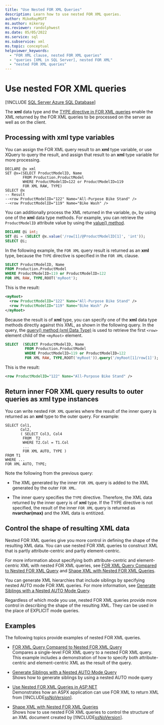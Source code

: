 ```yaml
---
title: "Use Nested FOR XML Queries"
description: Learn how to use nested FOR XML queries.
author: MikeRayMSFT
ms.author: mikeray
ms.reviewer: randolphwest
ms.date: 05/05/2022
ms.service: sql
ms.subservice: xml
ms.topic: conceptual
helpviewer_keywords:
  - "FOR XML clause, nested FOR XML queries"
  - "queries [XML in SQL Server], nested FOR XML"
  - "nested FOR XML queries"
---
```

# Use nested FOR XML queries

[!INCLUDE [SQL Server Azure SQL Database](../../includes/applies-to-version/sql-asdb-asdbmi.md)]

The **xml** data type and the [TYPE directive in FOR XML queries](../../relational-databases/xml/type-directive-in-for-xml-queries.md) enable the XML returned by the FOR XML queries to be processed on the server as well as on the client.

## Processing with xml type variables

You can assign the FOR XML query result to an **xml** type variable, or use XQuery to query the result, and assign that result to an **xml** type variable for more processing.

```
DECLARE @x xml
SET @x=(SELECT ProductModelID, Name
        FROM Production.ProductModel
        WHERE ProductModelID=122 or ProductModelID=119
        FOR XML RAW, TYPE)
SELECT @x
-- Result
--<row ProductModelID="122" Name="All-Purpose Bike Stand" />
--<row ProductModelID="119" Name="Bike Wash" />
```

You can additionally process the XML returned in the variable, `@x`, by using one of the **xml** data type methods. For example, you can retrieve the `ProductModelID` attribute value by using the [value() method](../../t-sql/xml/value-method-xml-data-type.md).

```sql
DECLARE @i int;
SET @i = (SELECT @x.value('/row[1]/@ProductModelID[1]', 'int'));
SELECT @i;
```

In the following example, the `FOR XML` query result is returned as an **xml** type, because the `TYPE` directive is specified in the `FOR XML` clause.

```sql
SELECT ProductModelID, Name
FROM Production.ProductModel
WHERE ProductModelID=119 or ProductModelID=122
FOR XML RAW, TYPE,ROOT('myRoot');

```

This is the result:

```xml
<myRoot>
  <row ProductModelID="122" Name="All-Purpose Bike Stand" />
  <row ProductModelID="119" Name="Bike Wash" />
</myRoot>
```

Because the result is of **xml** type, you can specify one of the **xml** data type methods directly against this XML, as shown in the following query. In the query, the [query() method (xml Data Type)](../../t-sql/xml/query-method-xml-data-type.md) is used to retrieve the first `<row>` element child of the `<myRoot>` element.

```sql
SELECT  (SELECT ProductModelID, Name
         FROM Production.ProductModel
         WHERE ProductModelID=119 or ProductModelID=122
         FOR XML RAW, TYPE,ROOT('myRoot')).query('/myRoot[1]/row[1]');
```

This is the result:

```xml
<row ProductModelID="122" Name="All-Purpose Bike Stand" />
```

## Return inner FOR XML query results to outer queries as xml type instances

You can write nested `FOR XML` queries where the result of the inner query is returned as an **xml** type to the outer query. For example:

```
SELECT Col1,
       Col2,
       ( SELECT Col3, Col4
        FROM  T2
        WHERE T2.Col = T1.Col
        ...
        FOR XML AUTO, TYPE )
FROM T1
WHERE ...
FOR XML AUTO, TYPE;
```

Note the following from the previous query:

- The XML generated by the inner `FOR XML` query is added to the XML generated by the outer `FOR XML`.

- The inner query specifies the `TYPE` directive. Therefore, the XML data returned by the inner query is of **xml** type. If the TYPE directive is not specified, the result of the inner `FOR XML` query is returned as **nvarchar(max)** and the XML data is entitized.

## Control the shape of resulting XML data

Nested FOR XML queries give you more control in defining the shape of the resulting XML data. You can use nested FOR XML queries to construct XML that is partly attribute-centric and partly element-centric.

For more information about specifying both attribute-centric and element-centric XML with nested FOR XML queries, see [FOR XML Query Compared to Nested FOR XML Query](../../relational-databases/xml/for-xml-query-compared-to-nested-for-xml-query.md) and [Shape XML with Nested FOR XML Queries](../../relational-databases/xml/shape-xml-with-nested-for-xml-queries.md).

You can generate XML hierarchies that include siblings by specifying nested AUTO mode FOR XML queries. For more information, see [Generate Siblings with a Nested AUTO Mode Query](../../relational-databases/xml/generate-siblings-with-a-nested-auto-mode-query.md).

Regardless of which mode you use, nested FOR XML queries provide more control in describing the shape of the resulting XML. They can be used in the place of EXPLICIT mode queries.

## Examples

The following topics provide examples of nested FOR XML queries.

- [FOR XML Query Compared to Nested FOR XML Query](../../relational-databases/xml/for-xml-query-compared-to-nested-for-xml-query.md)  
Compares a single-level FOR XML query to a nested FOR XML query. This example includes a demonstration of how to specify both attribute-centric and element-centric XML as the result of the query.

- [Generate Siblings with a Nested AUTO Mode Query](../../relational-databases/xml/generate-siblings-with-a-nested-auto-mode-query.md)  
Shows how to generate siblings by using a nested AUTO mode query

- [Use Nested FOR XML Queries in ASP.NET](../../relational-databases/xml/use-nested-for-xml-queries-in-asp-net.md)  
Demonstrates how an ASPX application can use FOR XML to return XML from [!INCLUDE[ssNoVersion](../../includes/ssnoversion-md.md)].

- [Shape XML with Nested FOR XML Queries](../../relational-databases/xml/shape-xml-with-nested-for-xml-queries.md)  
Shows how to use nested FOR XML queries to control the structure of an XML document created by [!INCLUDE[ssNoVersion](../../includes/ssnoversion-md.md)].
